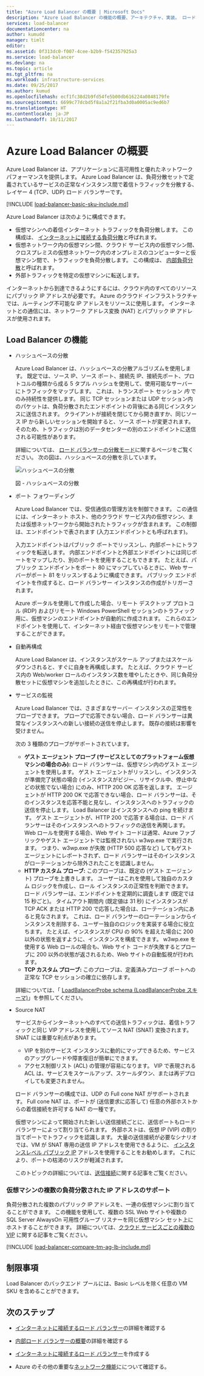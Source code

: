 ```yaml
---
title: "Azure Load Balancer の概要 | Microsoft Docs"
description: "Azure Load Balancer の機能の概要、アーキテクチャ、実装。 ロード バランサーの動作とクラウドでの活用について説明します。"
services: load-balancer
documentationcenter: na
author: kumudd
manager: timlt
editor: 
ms.assetid: 0f313dc0-f007-4cee-b2b9-f542357925a3
ms.service: load-balancer
ms.devlang: na
ms.topic: article
ms.tgt_pltfrm: na
ms.workload: infrastructure-services
ms.date: 09/25/2017
ms.author: kumud
ms.openlocfilehash: ecf1fc38d2b9fd54fe5b00db616224a0848179fe
ms.sourcegitcommit: 6699c77dcbd5f8a1a2f21fba3d0a0005ac9ed6b7
ms.translationtype: HT
ms.contentlocale: ja-JP
ms.lasthandoff: 10/11/2017
---
```

# <a name="azure-load-balancer-overview"></a>Azure Load Balancer の概要

Azure Load Balancer は、アプリケーションに高可用性と優れたネットワーク パフォーマンスを提供します。 Azure Load Balancer は、負荷分散セットで定義されているサービスの正常なインスタンス間で着信トラフィックを分散する、レイヤー 4 (TCP、UDP) ロード バランサーです。

[!INCLUDE [load-balancer-basic-sku-include.md](../../includes/load-balancer-basic-sku-include.md)]

Azure Load Balancer は次のように構成できます。

* 仮想マシンへの着信インターネット トラフィックを負荷分散します。 この構成は、 [インターネットに接続する負荷分散](load-balancer-internet-overview.md)と呼ばれます。
* 仮想ネットワーク内の仮想マシン間、クラウド サービス内の仮想マシン間、クロスプレミスの仮想ネットワーク内のオンプレミスのコンピューターと仮想マシン間で、トラフィックを負荷分散します。 この構成は、 [内部負荷分散](load-balancer-internal-overview.md)と呼ばれます。
* 外部トラフィックを特定の仮想マシンに転送します。

インターネットから到達できるようにするには、クラウド内のすべてのリソースにパブリック IP アドレスが必要です。 Azure のクラウド インフラストラクチャでは、ルーティング不可能な IP アドレスをリソースに使用します。 インターネットとの通信には、ネットワーク アドレス変換 (NAT) とパブリック IP アドレスが使用されます。

## <a name="load-balancer-features"></a>Load Balancer の機能

* ハッシュベースの分散

    Azure Load Balancer は、ハッシュベースの分散アルゴリズムを使用します。 既定では、ソース IP、ソース ポート、接続先 IP、接続先ポート、プロトコルの種類から成る 5 タプル ハッシュを使用して、使用可能なサーバーにトラフィックをマップします。 これは、トランスポート セッション *内* でのみ持続性を提供します。 同じ TCP セッションまたは UDP セッション内のパケットは、負荷分散されたエンドポイントの背後にある同じインスタンスに送信されます。 クライアントが接続を閉じてから開き直すか、同じソース IP から新しいセッションを開始すると、ソース ポートが変更されます。 そのため、トラフィックは別のデータセンターの別のエンドポイントに送信される可能性があります。

    詳細については、 [ロード バランサーの分散モード](load-balancer-distribution-mode.md)に関するページをご覧ください。 次の図は、ハッシュベースの分散を示しています。

    ![ハッシュベースの分散](./media/load-balancer-overview/load-balancer-distribution.png)

    図 - ハッシュベースの分散

* ポート フォワーディング

    Azure Load Balancer では、受信通信の管理方法を制御できます。 この通信には、インターネット ホスト、他のクラウド サービス内の仮想マシン、または仮想ネットワークから開始されたトラフィックが含まれます。 この制御は、エンドポイントで表されます (入力エンドポイントとも呼ばれます)。

    入力エンドポイントはパブリック ポートでリッスンし、内部ポートにトラフィックを転送します。 内部エンドポイントと外部エンドポイントには同じポートをマップしたり、別のポートを使用することもできます。 たとえば、パブリック エンドポイントをポート 80 にマップしているときに、Web サーバーがポート 81 をリッスンするように構成できます。 パブリック エンドポイントを作成すると、ロード バランサー インスタンスの作成がトリガーされます。

    Azure ポータルを使用して作成した場合、リモート デスクトップ プロトコル (RDP) およびリモート Windows PowerShell セッションのトラフィック用に、仮想マシンのエンドポイントが自動的に作成されます。 これらのエンドポイントを使用して、インターネット経由で仮想マシンをリモートで管理することができます。

* 自動再構成

    Azure Load Balancer は、インスタンスがスケール アップまたはスケール ダウンされると、すぐに自身を再構成します。 たとえば、クラウド サービス内の Web/worker ロールのインスタンス数を増やしたときや、同じ負荷分散セットに仮想マシンを追加したときに、この再構成が行われます。

* サービスの監視

    Azure Load Balancer では、さまざまなサーバー インスタンスの正常性をプローブできます。 プローブで応答できない場合、ロード バランサーは異常なインスタンスへの新しい接続の送信を停止します。 既存の接続は影響を受けません。

    次の 3 種類のプローブがサポートされています。

    + **ゲスト エージェント プローブ (サービスとしてのプラットフォーム仮想マシンの場合のみ):** ロード バランサーは、仮想マシン内のゲスト エージェントを使用します。 ゲスト エージェントがリッスンし、インスタンスが準備完了状態の場合 (インスタンスがビジー、リサイクル中、停止中などの状態でない場合) にのみ、HTTP 200 OK 応答を返します。 エージェントが HTTP 200 OK で応答できない場合、ロード バランサーは、そのインスタンスを応答不能と見なし、インスタンスへのトラフィックの送信を停止します。 Load Balancer はインスタンスへの ping を続けます。 ゲスト エージェントが、HTTP 200 で応答する場合は、ロード バランサーはそのインスタンスへのトラフィックの送信を再開します。 Web ロールを使用する場合、Web サイト コードは通常、Azure ファブリックやゲスト エージェントでは監視されない w3wp.exe で実行されます。 つまり、w3wp.exe が失敗 (HTTP 500 応答など) してもゲスト エージェントにレポートされず、ロード バランサーはそのインスタンスがローテーションから除外されたことを認識しません。
    + **HTTP カスタム プローブ:** このプローブは、既定の (ゲスト エージェント) プローブを上書きします。 ユーザーはこれを使用して独自のカスタム ロジックを作成し、ロール インスタンスの正常性を判断できます。 ロード バランサーは、エンドポイントを定期的に調査します (既定では 15 秒ごと)。 タイムアウト期間内 (既定値は 31 秒) にインスタンスが TCP ACK または HTTP 200 で応答した場合は、ローテーション内にあると見なされます。 これは、ロード バランサーのローテーションからインスタンスを削除する、ユーザー独自のロジックを実装する場合に役立ちます。 たとえば、インスタンスが CPU の 90% を超えた場合に 200 以外の状態を返すように、インスタンスを構成できます。 w3wp.exe を使用する Web ロールの場合も、Web サイト コードが失敗するとプローブに 200 以外の状態が返されるため、Web サイトの自動監視が行われます。
    + **TCP カスタム プローブ:** このプローブは、定義済みプローブ ポートへの正常な TCP セッションの確立に依存します。

    詳細については、「 [LoadBalancerProbe schema (LoadBalancerProbe スキーマ)](https://msdn.microsoft.com/library/azure/jj151530.aspx)」を参照してください。

* Source NAT

    サービスからインターネットへのすべての送信トラフィックは、着信トラフィックと同じ VIP アドレスを使用してソース NAT (SNAT) 変換されます。 SNAT には重要な利点があります。

    + VIP を別のサービス インスタンスに動的にマップできるため、サービスのアップグレードや障害復旧が簡単にできます。
    + アクセス制御リスト (ACL) の管理が容易になります。 VIP で表現される ACL は、サービスをスケールアップ、スケールダウン、または再デプロイしても変更されません。

    ロード バランサーの構成では、UDP の Full cone NAT がサポートされます。 Full cone NAT は、ポートが (送信要求に応答して) 任意の外部ホストからの着信接続を許可する NAT の一種です。

    仮想マシンによって開始された新しい送信接続ごとに、送信ポートもロード バランサーによって割り当てられます。 外部ホストは、仮想 IP (VIP) の割り当てポートでトラフィックを認識します。 大量の送信接続が必要なシナリオでは、VM が SNAT 専用の送信 IP アドレスを使用できるように、 [インスタンスレベル パブリック IP](../virtual-network/virtual-networks-instance-level-public-ip.md) アドレスを使用することをお勧めします。 これにより、ポートの枯渇のリスクが軽減されます。

    このトピックの詳細については、[送信接続](load-balancer-outbound-connections.md)に関する記事をご覧ください。

### <a name="support-for-multiple-load-balanced-ip-addresses-for-virtual-machines"></a>仮想マシンの複数の負荷分散された IP アドレスのサポート
負荷分散された複数のパブリック IP アドレスを、一連の仮想マシンに割り当てることができます。 この機能を使用して、複数の SSL Web サイトや複数の SQL Server AlwaysOn 可用性グループ リスナーを同じ仮想マシン セット上にホストすることができます。 詳細については、[クラウド サービスごとの複数の VIP](load-balancer-multivip.md) に関する記事をご覧ください。

[!INCLUDE [load-balancer-compare-tm-ag-lb-include.md](../../includes/load-balancer-compare-tm-ag-lb-include.md)]

## <a name="limitations"></a>制限事項

Load Balancer のバックエンド プールには、Basic レベルを除く任意の VM SKU を含めることができます。

## <a name="next-steps"></a>次のステップ

- [インターネットに接続するロード バランサー](load-balancer-internet-overview.md)の詳細を確認する

- [内部ロード バランサーの概要](load-balancer-internal-overview.md)の詳細を確認する

- [インターネットに接続するロード バランサー](load-balancer-get-started-internet-portal.md)を作成する

- Azure のその他の重要な[ネットワーク機能](../networking/networking-overview.md)にについて確認する。

